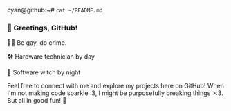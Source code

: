 cyan@github:~# `cat ~/README.md`

### 👋 Greetings, GitHub!

🏳️‍🌈 Be gay, do crime.

🛠️ Hardware technician by day

🔮 Software witch by night

Feel free to connect with me and explore my projects here on GitHub! When I'm not making code sparkle :3, I might be purposefully breaking things >:3. But all in good fun! 🌟


<!--
**AnalogCyan/AnalogCyan** is a ✨ _special_ ✨ repository because its `README.md` (this file) appears on your GitHub profile.

Here are some ideas to get you started:

- 🔭 I’m currently working on ...
- 🌱 I’m currently learning ...
- 👯 I’m looking to collaborate on ...
- 🤔 I’m looking for help with ...
- 💬 Ask me about ...
- 📫 How to reach me: ...
- 😄 Pronouns: ...
- ⚡ Fun fact: ...
-->
